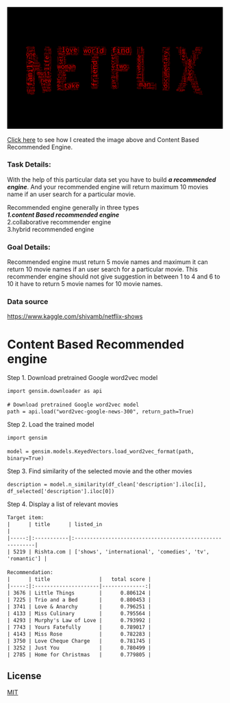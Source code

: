 <img src="https://github.com/taishi-nammoto/content_based_recommended_engine/blob/main/Data/wordcloud.png" width="800">

[Click here](https://github.com/taishi-nammoto/content_based_recommended_engine/blob/main/content_based_recommended_engine.ipynb) to see how I created the image above and Content Based Recommended Engine.


### Task Details:
With the help of this particular data set you have to build ***a recommended engine***. And your recommended engine will return maximum 10 movies name if an user search for a particular movie.

Recommended engine generally in three types <br>
***1.content Based recommended engine*** <br>
2.collaborative recommender engine <br>
3.hybrid recommended engine

### Goal Details:
Recommended engine must return 5 movie names and maximum it can return 10 movie names if an user search for a particular movie. This recommender engine should not give suggestion in between 1 to 4 and 6 to 10 it have to return 5 movie names for 10 movie names.

### Data source
https://www.kaggle.com/shivamb/netflix-shows

# Content Based Recommended engine

Step 1. Download pretrained Google word2vec model
~~~
import gensim.downloader as api

# Download pretrained Google word2vec model
path = api.load("word2vec-google-news-300", return_path=True)
~~~

Step 2. Load the trained model
~~~
import gensim

model = gensim.models.KeyedVectors.load_word2vec_format(path, binary=True)
~~~

Step 3. Find similarity of the selected movie and the other movies
~~~
description = model.n_similarity(df_clean['description'].iloc[i], df_selected['description'].iloc[0])
~~~

Step 4. Display a list of relevant movies

~~~
Target item: 
|      | title      | listed_in                                                |
|-----:|:-----------|:---------------------------------------------------------|
| 5219 | Rishta.com | ['shows', 'international', 'comedies', 'tv', 'romantic'] |

Recommendation: 
|      | title                |   total score |
|-----:|:---------------------|--------------:|
| 3676 | Little Things        |      0.806124 |
| 7225 | Trio and a Bed       |      0.800453 |
| 3741 | Love & Anarchy       |      0.796251 |
| 4133 | Miss Culinary        |      0.795564 |
| 4293 | Murphy's Law of Love |      0.793992 |
| 7743 | Yours Fatefully      |      0.789017 |
| 4143 | Miss Rose            |      0.782283 |
| 3750 | Love Cheque Charge   |      0.781745 |
| 3252 | Just You             |      0.780499 |
| 2785 | Home for Christmas   |      0.779805 |
~~~

## License
[MIT](https://choosealicense.com/licenses/mit/)
